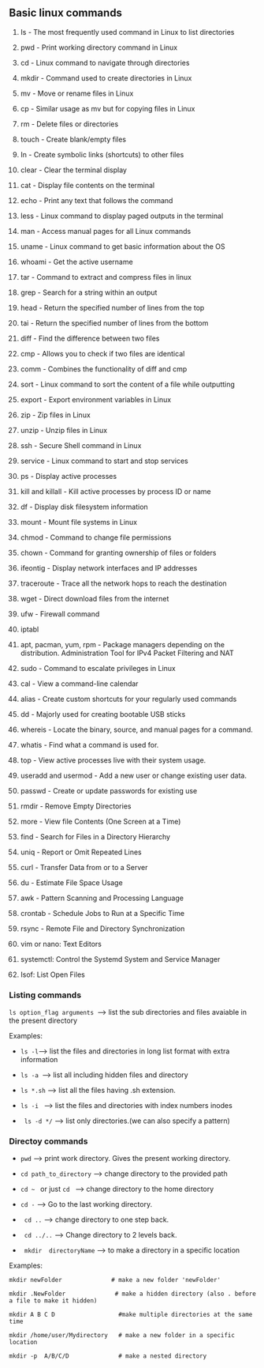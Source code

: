 ## Basic linux commands
1. Is - The most frequently used command in Linux to list directories

2. pwd - Print working directory command in Linux

3. cd - Linux command to navigate through directories

4. mkdir - Command used to create directories in Linux

5. mv - Move or rename files in Linux

6. cp - Similar usage as mv but for copying files in Linux

7. rm - Delete files or directories

8. touch - Create blank/empty files

9. In - Create symbolic links (shortcuts) to other files

10. clear - Clear the terminal display

11. cat - Display file contents on the terminal

12. echo - Print any text that follows the command

13. less - Linux command to display paged outputs in the terminal

14. man - Access manual pages for all Linux commands

15. uname - Linux command to get basic information about the OS

16. whoami - Get the active username

17. tar - Command to extract and compress files in linux

18. grep - Search for a string within an output

19. head - Return the specified number of lines from the top

20. tai - Return the specified number of lines from the bottom

21. diff - Find the difference between two files

22. cmp - Allows you to check if two files are identical

23. comm - Combines the functionality of diff and cmp

24. sort - Linux command to sort the content of a file while outputting

25. export - Export environment variables in Linux

26. zip - Zip files in Linux

27. unzip - Unzip files in Linux

28. ssh - Secure Shell command in Linux

29. service - Linux command to start and stop services

30. ps - Display active processes

31. kill and killall - Kill active processes by process ID or name

32. df - Display disk filesystem information

33. mount - Mount file systems in Linux

34. chmod - Command to change file permissions

35. chown - Command for granting ownership of files or folders

36. ifeontig - Display network interfaces and IP addresses

37. traceroute - Trace all the network hops to reach the destination

38. wget - Direct download files from the internet

39. ufw - Firewall command

40. iptabl

41. apt, pacman, yum, rpm - Package managers depending on the distribution. Administration Tool for IPv4 Packet Filtering and NAT

42. sudo - Command to escalate privileges in Linux

43. cal - View a command-line calendar

44. alias - Create custom shortcuts for your regularly used commands

45. dd - Majorly used for creating bootable USB sticks

46. whereis - Locate the binary, source, and manual pages for a command.

47. whatis - Find what a command is used for.

48. top - View active processes live with their system usage.

49. useradd and usermod - Add a new user or change existing user data.

50. passwd - Create or update passwords for existing use

51. rmdir - Remove Empty Directories

52. more - View file Contents (One Screen at a Time)

53. find - Search for Files in a Directory Hierarchy

54. uniq - Report or Omit Repeated Lines

85. curl - Transfer Data from or to a Server

56. du - Estimate File Space Usage

57. awk - Pattern Scanning and Processing Language

58. crontab - Schedule Jobs to Run at a Specific Time

59. rsync - Remote File and Directory Synchronization

60. vim or nano: Text Editors

81. systemctl: Control the Systemd System and Service Manager

62. Isof: List Open Files

### Listing commands
```ls option_flag arguments ```--> list the sub directories and files avaiable in the present directory

Examples:

- ``` ls -l ```--> list the files and directories in long list format with extra information
- ```ls -a ```--> list all including hidden files and directory
- ```ls *.sh``` --> list all the files having .sh extension.

- ```ls -i ``` --> list the files and directories with index numbers inodes
- ``` ls -d */``` --> list only directories.(we can also specify a pattern)

### Directoy commands
- ```pwd``` --> print work directory. Gives the present working directory.

- ```cd path_to_directory``` --> change directory to the provided path

- ```cd ~ ``` or just  ```cd ``` --> change directory to the home directory

- ``` cd - ``` --> Go to the last working directory.

- ``` cd ..``` --> change directory to one step back.

- ``` cd ../..``` --> Change directory to 2 levels back.

- ``` mkdir  directoryName``` --> to make a directory in a specific location

Examples:
```
mkdir newFolder              # make a new folder 'newFolder'

mkdir .NewFolder              # make a hidden directory (also . before a file to make it hidden)

mkdir A B C D                  #make multiple directories at the same time

mkdir /home/user/Mydirectory   # make a new folder in a specific location

mkdir -p  A/B/C/D              # make a nested directory
```

